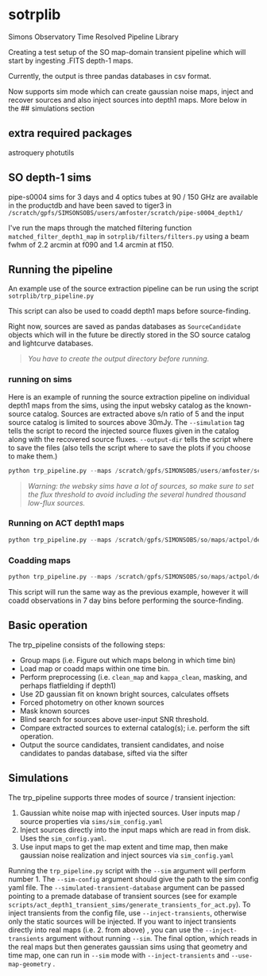 # sotrplib
Simons Observatory Time Resolved Pipeline Library

Creating a test setup of the SO map-domain transient pipeline which will start by ingesting .FITS depth-1 maps.

Currently, the output is three pandas databases in csv format.

Now supports sim mode which can create gaussian noise maps, inject and recover sources and also inject sources into depth1 maps.
More below  in the ## simulations section


## extra required packages

astroquery
photutils

## SO depth-1 sims 
pipe-s0004 sims for 3 days and 4 optics tubes at 90 / 150 GHz are available in the productdb and have been saved to tiger3 in 
`/scratch/gpfs/SIMSONSOBS/users/amfoster/scratch/pipe-s0004_depth1/`

I've run the maps through the matched filtering function `matched_filter_depth1_map` in `sotrplib/filters/filters.py` using a beam fwhm of 2.2 arcmin at f090 and 1.4 arcmin at f150.

## Running the pipeline
An example use of the source extraction pipeline can be run using the script `sotrplib/trp_pipeline.py`

This script can also be used to coadd depth1 maps before source-finding.

Right now, sources are saved as pandas databases as `SourceCandidate` objects which will in the future be directly stored in the SO source catalog and lightcurve databases.

> *You have to create the output directory before running.*

### running on sims

Here is an example of running the source extraction pipeline on individual depth1 maps from the sims, using the input websky catalog as the known-source catalog.
Sources are extracted above s/n ratio of 5 and the input source catalog is limited to sources above 30mJy.
The `--simulation` tag tells the script to record the injected source fluxes given in the catalog along with the recovered source fluxes.
`--output-dir` tells the script where to save the files (also tells the script where to save the plots if you choose to make them.)

```py
python trp_pipeline.py --maps /scratch/gpfs/SIMONSOBS/users/amfoster/scratch/pipe-s0004_depth1/1696*/depth1*rho.fits --output-dir /scratch/gpfs/SIMONSOBS/users/[youruser]/scratch/pipe-s0004_depth1_extracted_sources/ -s 5 --verbose --source-catalog /scratch/gpfs/SIMONSOBS/users/amfoster/so/pipe-s0004_depth1_sims/websky_cat_100_1mJy.csv --flux-threshold 0.03 --simulation
```

> *Warning: the websky sims have a lot of sources, so make sure to set the flux threshold to avoid including the several hundred thousand low-flux sources.*

### Running on ACT depth1 maps

```py
python trp_pipeline.py --maps /scratch/gpfs/SIMONSOBS/so/maps/actpol/depth1/15873/*rho.fits --output-dir /scratch/gpfs/SIMONSOBS/users/[youruser]/scratch/act_depth1_extracted_sources/ -s 5 --verbose --source-catalog /scratch/gpfs/SIMONSOBS/users/amfoster/depth1_act_maps/inputs/PS_S19_f090_2pass_optimalCatalog.fits
```

### Coadding maps

```py
python trp_pipeline.py --maps /scratch/gpfs/SIMONSOBS/so/maps/actpol/depth1/158*/*rho.fits --output-dir /scratch/gpfs/SIMONSOBS/users/[youruser]/scratch/act_depth1_extracted_sources/ -s 5 --verbose --source-catalog /scratch/gpfs/SIMONSOBS/users/amfoster/depth1_act_maps/inputs/PS_S19_f090_2pass_optimalCatalog.fits --coadd-n-days 7
```

This script will run the same way as the previous example, however it will coadd observations in 7 day bins before performing the source-finding. 

## Basic operation

The trp_pipeline consists of the following steps:

- Group maps (i.e. Figure out which maps belong in which time bin)
- Load map or coadd maps within one time bin.
- Perform preprocessing (i.e. `clean_map` and `kappa_clean`, masking, and perhaps flatfielding if depth1)
- Use 2D gaussian fit on known bright sources, calculates offsets
- Forced photometry on other known sources
- Mask known sources
- Blind search for sources above user-input SNR threshold.
- Compare extracted sources to external catalog(s); i.e. perform the sift operation.
- Output the source candidates, transient candidates, and noise candidates to pandas database, sifted via the sifter


## Simulations

The trp_pipeline supports three modes of source / transient injection:

1. Gaussian white noise map with injected sources. User inputs map / source properties via `sims/sim_config.yaml`
2. Inject sources directly into the input maps which are read in from disk. Uses the `sim_config.yaml`.
3. Use input maps to get the map extent and time map, then make gaussian noise realization and inject sources via `sim_config.yaml`

Running the `trp_pipeline.py` script with the `--sim` argument will perform number 1. The `--sim-config` argument should give the path to the sim config yaml file.
The `--simulated-transient-database` argument can be passed pointing to a premade database of transient sources (see for example `scripts/act_depth1_transient_sims/generate_transients_for_act.py`).
To inject transients from the config file, use `--inject-transients`, otherwise only the static sources will be injected.
If you want to inject transients directly into real maps (i.e. 2. from above) , you can use the `--inject-transients` argument without running `--sim`.
The final option, which reads in the real maps but then generates gaussian sims using that geometry and time map, one can run in `--sim` mode with `--inject-transients`  and `--use-map-geometry` .
